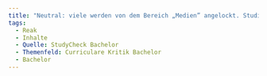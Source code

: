 ```yaml
---
title: "Neutral: viele werden von dem Bereich „Medien” angelockt. Studiengang beinhaltet jedoch 70% wenn nicht sogar 80% Informatik."
tags:
  - Reak
  - Inhalte
  - Quelle: StudyCheck Bachelor
  - Themenfeld: Curriculare Kritik Bachelor
  - Bachelor
---
```


